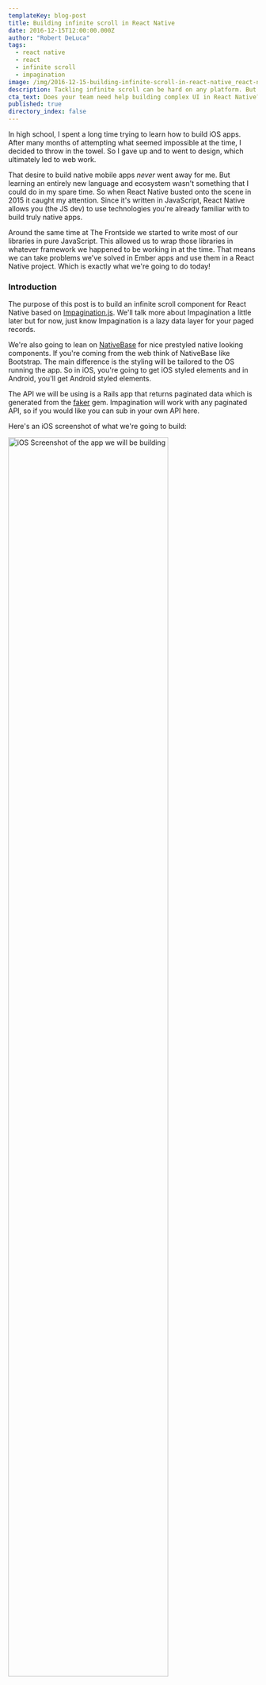 ```yaml
---
templateKey: blog-post
title: Building infinite scroll in React Native
date: 2016-12-15T12:00:00.000Z
author: "Robert DeLuca"
tags: 
  - react native
  - react
  - infinite scroll
  - impagination
image: /img/2016-12-15-building-infinite-scroll-in-react-native_react-native-header.jpg
description: Tackling infinite scroll can be hard on any platform. But thankfully React Native allows you to use base JavaScript libraries to solve problems in native apps. We're going to take Impagination.js and build an infinite scrolling list that is silky smooth and painless data management.
cta_text: Does your team need help building complex UI in React Native? Frontside can unblock your team and ship software with confidence regularly.
published: true
directory_index: false
---
```


In high school, I spent a long time trying to learn how to build iOS
apps. After many months of attempting what seemed impossible at the time,
I decided to throw in the towel. So I gave up and to went to design,
which ultimately led to web work.

That desire to build native mobile apps _never_ went away for me. But learning
an entirely new language and ecosystem wasn't something that I could do
in my spare time. So when React Native busted onto the scene in 2015
it caught my attention. Since it's written in JavaScript, React Native
allows you (the JS dev) to use technologies you're already familiar
with to build truly native apps.

Around the same time at The Frontside we started to write most of
our libraries in pure JavaScript. This allowed us to wrap those libraries in
whatever framework we happened to be working in at the time. That means
we can take problems we've solved in Ember apps and use them in a React Native
project. Which is exactly what we're going to do today!

### Introduction

The purpose of this post is to build an infinite scroll component for
React Native based
on
[Impagination.js](https://github.com/flexyford/impagination). We'll
talk more about Impagination a little later but for now, just know
Impagination is a lazy data layer for your paged records.

We're also going to lean on [NativeBase](http://nativebase.io/) for
nice prestyled native looking components. If you're coming from the
web think of NativeBase like Bootstrap. The main difference is the
styling will be tailored to the OS running the app. So in iOS, you're going
to get iOS styled elements and in Android, you'll get Android styled
elements.

The API we will be using is a Rails app that returns paginated data
which is generated from the [faker](https://github.com/stympy/faker)
gem. Impagination will work with any paginated API, so if you would
like you can sub in your own API here.

Here's an iOS screenshot of what we're going to build:

<img
src="/img/2016/12/15/building-infinite-scroll-in-react-native/impagination-react-native-ios.png"
alt="iOS Screenshot of the app we will be building"
style="width: 80%;"
/>

You can also check out the repo for what we're [going to
build here](https://github.com/Robdel12/robotImpagination). If you
haven't set up React Native on your machine yet, you should take a moment
and do that. The getting started docs are a
[great resource.](https://facebook.github.io/react-native/docs/getting-started.html)

To sum up our goals for this post into a list:

- Introduce Impagination
- Create the React Native app
- Create a component that will be shared in iOS and Android
- Use NativeBase for styling
- Create an Impagination dataset
- Render that dataset to the app screen
- Listen for scroll events to request new data


### Hello Impagination

Before we start actually building our app I want to take second to
talk about Impagination. Like I said earlier, Impagination is a lazy
data layer for your paged records. All you provide Impagination is the
logic to fetch a single page, plus how many records you want it to
pre-fetch ahead of you. Impagination will handle the rest for you.

Impagination is built using an event-driven immutable style and
has zero dependencies. That means you can use it anywhere that JS
can run! From the server to the client, it doesn't matter as long as
it's JS.

There are two required attributes for creating an Impagination
dataset: `fetch` and `pageSize`.

`fetch` is a function that will tell Impagination how to go get the
data you are requesting as you scroll through the infinite
list.

`pageSize` is an integer that tells Impagination how many
records are in each page.

Okay, that's enough of an introduction to Impagination. As we build
our app I will stop and explain more of Impagination as we build
the app.

### Creating the app

Let's start creating our React Native app! I'm going to call this app
`robotImpagination` since the gem generating our fake data uses a bunch of
different robots for images. Feel free to name your app whatever you like.

`react-native init robotImpagination`

This will create a hello world react native app. If you cd into that
directory and run `react-native run-ios` (or `react-native
run-android`) it should start the React Native packager, build the iOS
app, and launch the simulator.

Now that we have confirmed that the app will build, shut it all
down. We need to install a couple dependencies to build our infinite scroll.
Let's install NativeBase first: `yarn add native-base`.
Then Impagination: `yarn add impagination`. You should now
see both of those libraries in your `package.json` file.


### No place like Home

Make your way to the `index.ios.js` (or `index.android.js` if you're
doing android dev). You should see a couple imports and then a class
that's extending `Component`:

``` javascript
export default class robotImpagination extends Component {
  render() {
    return (
      <View style={styles.container}>
        <Text style={styles.welcome}>
          Welcome to React Native!
        </Text>
        <Text style={styles.instructions}>
          To get started, edit index.android.js
        </Text>
        <Text style={styles.instructions}>
          Double tap R on your keyboard to reload,{'\n'}
          Shake or press menu button for dev menu
        </Text>
      </View>
    );
  }
}
```

Delete everything inside of the render method. We're going to replace
that with a `<Home />` component. This component will be used in both
the `index.ios.js` & `index.android.js` files.

``` javascript
export default class robotImpagination extends Component {
  render() {
    return (
      <Home />
    );
  }
}
```

If you tried to run this right now, it wouldn't work. We still need to
create that component and import it. For smaller projects, I like to
put my components in a `components` folder. You can name it and place
it where ever you would like. For me it's `components` in the root of the
project: `robotImpagination/components/Home.js`

Inside of `Home.js` we should import React, the `Text` component from
React Native, and create a component that returns "Hello!":

``` javascript
import React, { Component } from 'react';
import { Text } from 'react-native';

export default class Home extends Component {
  render() {
    return (
      <Text>Hello!</Text>
    );
  }
}
```

Now that we've actually created the `<Home />` component we can import
and use it in both of our index files (`index.ios.js` & `index.android.js`).

Your index files should look something like this now:

``` javascript
import React, { Component } from 'react';

import {
  AppRegistry,
} from 'react-native';

import Home from './components/Home';

export default class robotImpagination extends Component {
  render() {
    return (
      <Home />
    );
  }
}

AppRegistry.registerComponent('robotImpagination', () => robotImpagination);
```

Awesome! If you refresh your simulator you should now see a poorly styled
"Hello!".

`<Home />` will be the main component we will be working out
of. This is so our code will run on both iOS & Android. Write once,
compile to both!

### Furnishing our Home

We now have an app that's uglier than what we started with. Don't
fret, we're going to call on NativeBase to make everything look nice
and clean. Inside of `Home.js` lets import four components:

``` javascript
// Native base for nice prestyled components
import {
  Header,
  Container,
  Title,
  Content,
} from 'native-base';
```

These components will provide the structure & styling going forward. I
recommend taking 10 minutes to review
the [NativeBase docs](http://nativebase.io/docs/v0.5.13/). Now we can
make our lonely "Hello!" text look much better:

``` javascript
// imports here

export default class Home extends Component {
  render() {
    return (
      <Container>
        <Header>
          <Title>Robot Impagination</Title>
        </Header>
        <Content>
          <Text>Hello!</Text>
        </Content>
      </Container>
    );
  }
}
```

This should give you a styled header with bold text inside of it and our
"Hello!" text isn't in the very top left of the device. Nice!

Next, we should create at least one "card" where we will be rendering the
content of each record into. Later on we will iterate over an array
returning many of these, but for now, we're only going to create one card.

Thankfully we don't have to style this ourselves since NativeBase has
a
[card component](http://nativebase.io/docs/v0.5.13/components#card). We
need to import two more components from NativeBase:

``` javascript
// Native base for nice prestyled components
import {
  Header,
  Container,
  Title,
  Content,
  Card,
  CardItem
} from 'native-base';
```

And additionally the `Image` component from `react-native`:

``` javascript
import {
  Image,
  Text,
} from 'react-native';
```

Now that we have access to these components lets fill it in:

``` javascript
// imports here

export default class Home extends Component {
  render() {
    return (
      <Container>
        <Header>
          <Title>Robot Impagination</Title>
        </Header>
        <Content>
          <Card style={{margin: 10}}>
            <CardItem>
              <Text>Hello!</Text>
            </CardItem>
            <CardItem>
              <Image style={{resizeMode: 'cover'}} source={{uri: "https://placekitten.com/640/440"}} />
            </CardItem>
            <CardItem>
              <Text>Item description</Text>
            </CardItem>
          </Card>
        </Content>
      </Container>
    );
  }
}

```

Our app should look something like this:

<img
  src="/img/2016-12-15-building-infinite-scroll-in-react-native_card-component-ios-screenshot.png"
  alt="iOS Screenshot of the new card component styling"
  style="width: 80%;"
/>

We have a nicely styled app with styled cards, lets start scrolling through
paginated data!

### Creating an Impagination dataset

The first thing we have to do is import Impagination into `Home.js`:

``` javascript
import Dataset from 'impagination';
```

Now create a method called `setupImpagination` inside of our Home
component. `setupImpagination` is where we're going to create a new
instance of Impagination, set the pageSize, and set the dataset on the
components local state. Earlier I mentioned that there are two
required params from Impagination to work. Let's start by filling in
those two params.

``` javascript
export default class Home extends Component {
  setupImpagination() {
    let dataset = new Dataset({
      pageSize: 15,

      // Where to fetch the data from.
      fetch(pageOffset, pageSize, stats) {
        return fetch(`https://serene-beach-38011.herokuapp.com/api/faker?page=${pageOffset + 1}&per_page=${pageSize}`)
          .then(response => response.json())
          .catch((error) => {
            console.error(error);
          });
      }
    });
  }

  render() {
    // ...
  }
}
```

The `fetch` function is where Impagination will hit your API to get
more pages. There are three arguments passed to the fetch function:
`pageOffset` which is the current page it's going to fetch, `pageSize`
which is a number of records in a page, and `stats` which can hold
`totalPages` if your API supports it.

**Note:** you may need to add one to `pageOffset` since it's zero
based.

This looks great! But we still have some work to do in order for it to
work. We currently have no way of accessing the data that is emitted by
Impagination.


Impagination has two different objects you will work with. One is
`state` which holds all of the current records and the current state
regarding that data. The other is the `dataset` which allows you to
call Impagination methods like `setReadOffset`.

A new `state` is emitted every single time the data has changed. We can
listen for these changes using Impagination's `observe` method:

``` javascript
export default class Home extends Component {
  setupImpagination() {
    let dataset = new Dataset({
      pageSize: 15,

      // Anytime there's a new state emitted, we want to set that on
      // the componets local state.
      observe: (datasetState) => {
        this.setState({datasetState});
      },

      // Where to fetch the data from.
      fetch(pageOffset, pageSize, stats) {
        return fetch(`https://serene-beach-38011.herokuapp.com/api/faker?page=${pageOffset + 1}&per_page=${pageSize}`)
          .then(response => response.json())
          .catch((error) => {
            console.error(error);
          });
      }
    });
  }

  render() {
    // ...
  }
}
```

Now that we're
[calling
`setState`](https://facebook.github.io/react/docs/react-component.html#setstate) we
have to create our state object in the component constructor:

``` javascript
export default class Home extends Component {
  constructor(props) {
    super(props);

    this.state = {
      dataset: null,
      datasetState: null,
    };
  }

  setupImpagination() { //... }
  render() { //... }
}
```

While we're here we'll also add `dataset` into our state object.

To pull all of this together and start fetching data we need to set the
dataset on the components local state. Then we need to set the
`readOffset` to record `0`. This is so Impagination knows exactly what
record you are on when scrolling through the list. If we get close to
the end it will automatically fetch new records. You can read more
about [how this all
works here.](https://github.com/flexyford/impagination#load-horizon)

The final look of our `setupImpagination` method:

``` javascript
export default class Home extends Component {
  constructor(props) { //... }

  setupImpagination() {
    let dataset = new Dataset({
      pageSize: 15,

      // Anytime there's a new state emitted, we want to set that on
      // the componets local state.
      observe: (datasetState) => {
        this.setState({datasetState});
      },

      // Where to fetch the data from.
      fetch(pageOffset, pageSize, stats) {
        return fetch(`https://serene-beach-38011.herokuapp.com/api/faker?page=${pageOffset + 1}&per_page=${pageSize}`)
          .then(response => response.json())
          .catch((error) => {
            console.error(error);
          });
      }
    });

    // Set the readOffset to the first record in the state
    dataset.setReadOffset(0);
    this.setState({dataset});
  }

  render() { //... }
}
```

Finally, as soon as the component starts to mount we want to setup our
data store. In `componentWillMount` lets call `setupImpagination`:

``` javascript
export default class Home extends Component {
  constructor(props) { //... }

  setupImpagination() { //... }

  componentWillMount() {
    this.setupImpagination();
  }

  render() { //... }
}
```

Bam! Now when the app loads it will go off and fetch the first 15
records from the API and set it on the local state of the
component. You can now access these records by doing
`this.state.datasetState`.

### Looping over the datasetState

With the styling and data now in place lets render it to the
screen. `this.state.datasetState` is an array-like object. This means we can
iterate over the state while still being able to access getters like
`this.state.datasetState.readOffset` (which returns the current
`readOffset`).

We're going to map over the Impagination `state` and return a card:

``` javascript
export default class Home extends Component {
  constructor(props) { //... }

  setupImpagination() { //... }

  componentWillMount() { //... }

  render() {
    return (
      <Container>
        <Header>
          <Title>Robot Impagination</Title>
        </Header>
        <Content>
          {this.state.datasetState.map(record => {
            return (
              <Card style={{margin: 10}}>
                <CardItem>
                  <Text>Hello!</Text>
                </CardItem>
                <CardItem>
                  <Image style={{resizeMode: 'cover'}} source={{uri: "https://placekitten.com/640/440"}} />
                </CardItem>
                <CardItem>
                  <Text>Item description</Text>
                </CardItem>
              </Card>
            );
          })}
        </Content>
      </Container>
    );
  }
}
```

If you refresh your simulator you should now see 15 kittens. But it's
15 cards with same text over and over again. We can start to pull
information from each record we're iterating over:

``` javascript
export default class Home extends Component {
  constructor(props) { //... }

  setupImpagination() { //... }

  componentWillMount() { //... }

  render() {
    return (
      <Container>
        <Header>
          <Title>Robot Impagination</Title>
        </Header>
        <Content>
          {this.state.datasetState.map(record => {
            return (
              <Card style={{margin: 10}}>
                <CardItem>
                  <Text>{record.content.title}</Text>
                </CardItem>
                <CardItem>
                  <Image style={{resizeMode: 'cover'}} source={{uri: record.content.image}} />
                </CardItem>
                <CardItem>
                  <Text>{record.content.description}</Text>
                </CardItem>
              </Card>
            );
          })}
        </Content>
      </Container>
    );
  }
}
```

Refreshing your simulator should bring up an error message that says
`Cannot read property 'title' of null`. This is because Impagination
emits an array with 15 items as soon as it's instantiated. Each record
in the array has five state properties:

- `isRequested`
- `isSettled`
- `isPending`
- `isResolved`
- `isRejected`

With these properties, we can tell exactly what state each record is
in. This allows us to display different UI for each individual record
if we please. In this case, we're going to show a loading spinner if
the record hasn't settled yet.

Import the spinner component from NativeBase:

``` javascript
// Native base for nice prestyled components
import {
  Header,
  Container,
  Title,
  Content,
  Card,
  CardItem,
  Spinner,
} from 'native-base';
```

Then add a conditional inside the map function that returns different
JSX:

``` javascript
export default class Home extends Component {
  constructor(props) { //... }

  setupImpagination() { //... }

  componentWillMount() { //... }

  render() {
    return (
      <Container>
        <Header>
          <Title>Robot Impagination</Title>
        </Header>
        <Content>
          {this.state.datasetState.map(record => {
            if (!record.isSettled) {
              return <Spinner key={Math.random()}/>;
            }

            return (
              <Card style={styles.cardContainer}>
                <CardItem>
                  <Text>{record.content.title}</Text>
                </CardItem>
                <CardItem>
                  <Image style={{resizeMode: 'cover'}} source={{uri: record.content.image}} />
                </CardItem>
                <CardItem>
                  <Text>{record.content.description}</Text>
                </CardItem>
              </Card>
            );
          })}
        </Content>
      </Container>
    );
  }
}
```

This is great! It now will render each record with their own
content. But it's pretty hard to read that `render` method, we should
refactor the card into its own presentation component. Create another
component in the `components` folder called `RobotItem.js`. Then copy
and paste the card component code from `Home.js`:


``` javascript
import React, { Component } from 'react';
import {
  Text,
  Image,
} from 'react-native';

import {
  Card,
  CardItem,
} from 'native-base';

export default class RobotItem extends Component {
  constructor(props) {
    super(props);

    this.recordData = props.record.content;
  }

  render() {
    return (
      <Card style={{margin: 10}}>
        <CardItem>
          <Text>{this.recordData.title}</Text>
        </CardItem>
        <CardItem>
          <Image style={{resizeMode: 'cover'}} source={{uri: this.recordData.image}} />
        </CardItem>
        <CardItem>
          <Text>{this.recordData.description}</Text>
        </CardItem>
      </Card>
    );
  }
}

```

We also create a little shorthand in the constructor so we don't have
to type `this.props.record.content` each time we have to access
data.

There's still a little bit of refactoring left in `Home.js`. We're
going to pull the map out of the render function and put it into its
own method called `renderItem`.

``` javascript
export default class Home extends Component {
  constructor(props) { //... }

  setupImpagination() { //... }

  componentWillMount() { //... }

  renderItem() {
    return this.state.datasetState.map(record => {
      if (!record.isSettled) {
        return <Spinner key={Math.random()}/>;
      }

      return <RobotItem record={record} key={record.content.id} />;
    });
  }

  render() {
    return (
      <Container>
        <Header>
          <Title>Robot Impagination</Title>
        </Header>
        <Content>
          {this.renderItem()}
        </Content>
      </Container>
    );
  }
}
```

Don't forget to prune the imports we're no longer using at the top of
`Home.js`.

### Putting the "infinite" in scroll

We're so close! It's now rendering all 15 items in our first page but
we're not able to scroll to the bottom and retrieve new records. Why?
It's because as we scroll we have to set Impagination's
`readOffset`. Basically, we have to tell Impagination which record is
currently being viewed by the user.

As we progress through the list of records Impagination will fetch more pages
if [we're within the `loadHorizon`.](https://github.com/flexyford/impagination#load-horizon)
By default, the `loadHorizon` is the same as the page size. This means
Impagination is constantly keeping track of where we're at so it can
smartly fetch new records as needed. If you up the `loadHorizon` to 30
it'll load even more pages ahead of the current scroll position.

In order to set the `readOffset` we're going to hook into the
`onScroll` event on the `<Content>` component. The `<Content>`
component descends from React Natives `ScrollView` component, so if
you're not using NativeBase you can still use this same method.

Let's create a method called `setCurrentReadOffset` and then call that
anytime the scroll event is called.

``` javascript
export default class Home extends Component {
  constructor(props) { //... }

  setupImpagination() { //... }

  componentWillMount() { //... }

  renderItem() { //... }

  setCurrentReadOffset = (event) => {
    // Log the current scroll position in the list in pixels
    console.log(event.nativeEvent.contentOffset.y);
  }

  render() {
    return (
      <Container>
        <Header>
          <Title>Robot Impagination</Title>
        </Header>
        <Content onScroll={this.setCurrentReadOffset}>
          {this.renderItem()}
        </Content>
      </Container>
    );
  }
}
```

If you refresh your simulator, enable remote JS debugging, scroll the
list, and then look in the JS console you should see a bunch of logs
with numbers. This is the current scroll position of the list in
pixels. We're going to use `contentOffset.y` to help calculate what
record we're seeing in the viewport.

Since this list is rendering items with the _exact_ same height each
time it's pretty easy for us to figure out what item is currently
scrolled into view. You take the `currentOffset.y` and divide it by the
items height. That's your current `readOffset` (aka the current record
in view).

Finally, we should throttle the amount of times `setCurrentReadOffset`
is called. As of right now it's called every single time there's a
scroll event, which is extremely noisy. We'll cut this down by
setting `scrollEventThrottle` to `300` (ms).

``` javascript
export default class Home extends Component {
  constructor(props) { //... }

  setupImpagination() { //... }

  componentWillMount() { //... }

  renderItem() { //... }

  setCurrentReadOffset = (event) => {
    let itemHeight = 402;
    let currentOffset = Math.floor(event.nativeEvent.contentOffset.y);
    let currentItemIndex = Math.ceil(currentOffset / itemHeight);

    this.state.dataset.setReadOffset(currentItemIndex);
  }

  render() {
    return (
      <Container>
        <Header>
          <Title>Robot Impagination</Title>
        </Header>
        <Content scrollEventThrottle={300} onScroll={this.setCurrentReadOffset}>
          {this.renderItem()}
        </Content>
      </Container>
    );
  }
}
```

Go ahead, refresh your simulator and scroll through that list! The API
only has 100 records seeded to the DB so don't expect it to be
_truly_ infinite. Here's a GIF of what we've built together:

<img
  src="/img/2016/12/15/building-infinite-scroll-in-react-native/finished-robotImpagination-app.gif"
  alt="GIF demo of the app we just built together"
/>

[It's so beautiful.](http://3.bp.blogspot.com/-ZjTOxpVwQfY/VapQ75EsTAI/AAAAAAAABd4/7KWaSGgYWtQ/s1600/image002.gif)

### One last optimization

Using a `ScrollView` for something that is truly infinate might not be
the best idea but you can add one property to the `ScrollView`
significantly cut the memory usage: `removeClippedSubviews`. Since
NativeBase's `Content` component is backed by a `ScrollView` we can
use this same property. `removeClippedSubviews` will take the off
screen cards and remove them from the native backing superview.

``` javascript
export default class Home extends Component {
  constructor(props) { //... }

  setupImpagination() { //... }

  componentWillMount() { //... }

  renderItem() { //... }

  setCurrentReadOffset = (event) => { //... }

  render() {
    return (
      <Container>
        <Header>
          <Title>Robot Impagination</Title>
        </Header>
        <Content scrollEventThrottle={300} onScroll={this.setCurrentReadOffset} removeClippedSubviews={true}>
          {this.renderItem()}
        </Content>
      </Container>
    );
  }
}
```


### Conclusion

First off, great job! You have just built infinite scroll in React
Native from scratch, which isn't an easy task. In about an hour we were
able to take a library that was originally written to solve a problem
in Ember.js and apply it to a React Native Project.

I think this speaks volumes about the power of writing libraries in
plain old JavaScript. Not only can this library be used in any type
JavaScript project, it will have access to a broader community. This is because
any JavaScript developer can jump in and contribute back to the
project.

For me, this means I can finally realize my childhood dream of building
an iOS app. I don't have to relearn an entire development
ecosystem. Sure you'll have to learn new things about native
development but the barrier to entry is tremendously lower.

Here's my hot take on where React Native fits into the JS ecosystem.
React Native has hit the sweet spot that Cordova and PhoneGap has been
trying to hit for years: you can write native apps in JavaScript with
no performance implications. As we’ve seen, it’s easy to share the
same JavaScript libraries from the web and node (if that’s your
thing), to your native app. Now that’s amazing.

Web developers have been trying to recreate "that native experience" in
the browser for years. But here's the thing: native is a moving
target. So if you can't keep up, why not join them? But join them with
your existing JavaScript knowledge. Sounds like the best of both
worlds to me!

Once again if you would like to take a look at the completed app [here's
the GitHub repo.](https://github.com/Robdel12/robotImpagination) If
you have any questions, comments, or feedback I'm always available on
[Twitter @robdel12](https://twitter.com/robdel12)

[Image credit](http://www.hutui6.com/atom-wallpapers/67525236.html)
